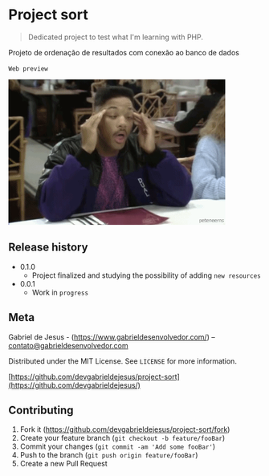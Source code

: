 # Project sort

> Dedicated project to test what I'm learning with PHP. 

Projeto de ordenação de resultados com conexão ao banco de dados

`Web preview`

![](web-preview.gif)

## Release history

* 0.1.0
    * Project finalized and studying the possibility of adding `new resources`
* 0.0.1
    * Work in `progress`

## Meta

Gabriel de Jesus - (https://www.gabrieldesenvolvedor.com/) – contato@gabrieldesenvolvedor.com

Distributed under the MIT License. See `LICENSE` for more information.

[https://github.com/devgabrieldejesus/project-sort](https://github.com/devgabrieldejesus/)

## Contributing

1. Fork it (<https://github.com/devgabrieldejesus/project-sort/fork>)
2. Create your feature branch (`git checkout -b feature/fooBar`)
3. Commit your changes (`git commit -am 'Add some fooBar'`)
4. Push to the branch (`git push origin feature/fooBar`)
5. Create a new Pull Request
